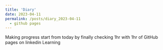 ```yaml
---
title: 'Diary'
date: 2023-04-11
permalink: /posts/diary_2023-04-11
  - github pages
---
```


Making progress start from today by finally checking 1hr with 1hr of GitHub pages on linkedin Learning